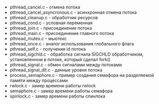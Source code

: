  - pthread_cancel.c - отмена потока
 - pthread_cancel_asyncronous.c - асинхронная отмена потока
 - pthread_cleanup.c - обработчик ресурсов
 - pthread_cond.c - условная переменная
 - pthread_join.c - присоединение потока
 - pthread_main.c - присоединение главного потока
 - pthread_mutex.c - мьютекс
 - pthread_once.c - аналог использования глобального флага
 - pthread_self.c - получения id потока
 - pthread_sigchld.c - обработка сигнала SIGCHLD обработчиком, установленном в потоке, который сделал fork()
 - pthread_signal.c - обмен сигналами между потоками
 - pthread_signal_dlt.c - данные уровня потока
 - process_semaphore.c - пример создания семафора на разделяемой памяти между процессами
 - rwlock.c - замер времени работы rwlock
 - semaphore.c - замер времени работы семафора
 - spinlock.c - замер времени работы спинлока
